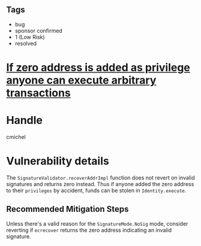 ## Tags

- bug
- sponsor confirmed
- 1 (Low Risk)
- resolved

# [If zero address is added as privilege anyone can execute arbitrary transactions](https://github.com/code-423n4/2021-10-ambire-findings/issues/37) 

# Handle

cmichel


# Vulnerability details

The `SignatureValidator.recoverAddrImpl` function does not revert on invalid signatures and returns zero instead.
Thus if anyone added the zero address to their `privileges` by accident, funds can be stolen in `Identity.execute`.

## Recommended Mitigation Steps
Unless there's a valid reason for the `SignatureMode.NoSig` mode, consider reverting if `ecrecover` returns the zero address indicating an invalid signature.


